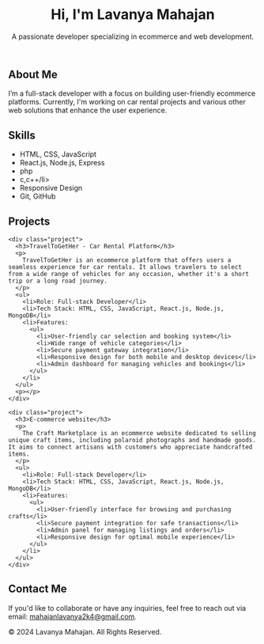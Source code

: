 <!DOCTYPE html>
<html lang="en">
<head>
  <meta charset="UTF-8">
  <meta name="viewport" content="width=device-width, initial-scale=1.0">
  <title>Lavanya Mahajan Portfolio</title>
  <link rel="stylesheet" href="styles.css">
</head>
<body>
  <header>
    <h1>Hi, I'm Lavanya Mahajan</h1>
    <p>A passionate developer specializing in ecommerce and web development.</p>
  </header>

  <section id="about">
    <h2>About Me</h2>
    <p>I’m a full-stack developer with a focus on building user-friendly ecommerce platforms. Currently, I'm working on car rental projects and various other web solutions that enhance the user experience.</p>
  </section>

  <section id="skills">
    <h2>Skills</h2>
    <ul>
      <li>HTML, CSS, JavaScript</li>
      <li>React.js, Node.js, Express</li>
      <li>php</li>
      <li>c,c++/li>
      <li>Responsive Design</li>
      <li>Git, GitHub</li>
    </ul>
  </section>

  <section id="projects">
    <h2>Projects</h2>

    <div class="project">
      <h3>TravelToGetHer - Car Rental Platform</h3>
      <p>
        TravelToGetHer is an ecommerce platform that offers users a seamless experience for car rentals. It allows travelers to select from a wide range of vehicles for any occasion, whether it's a short trip or a long road journey.
      </p>
      <ul>
        <li>Role: Full-stack Developer</li>
        <li>Tech Stack: HTML, CSS, JavaScript, React.js, Node.js, MongoDB</li>
        <li>Features:
          <ul>
            <li>User-friendly car selection and booking system</li>
            <li>Wide range of vehicle categories</li>
            <li>Secure payment gateway integration</li>
            <li>Responsive design for both mobile and desktop devices</li>
            <li>Admin dashboard for managing vehicles and bookings</li>
          </ul>
        </li>
      </ul>
      <p></p>
    </div>

    <div class="project">
      <h3>E-commerce website</h3>
      <p>
        The Craft Marketplace is an ecommerce website dedicated to selling unique craft items, including polaroid photographs and handmade goods. It aims to connect artisans with customers who appreciate handcrafted items.
      </p>
      <ul>
        <li>Role: Full-stack Developer</li>
        <li>Tech Stack: HTML, CSS, JavaScript, React.js, Node.js, MongoDB</li>
        <li>Features:
          <ul>
            <li>User-friendly interface for browsing and purchasing crafts</li>
            <li>Secure payment integration for safe transactions</li>
            <li>Admin panel for managing listings and orders</li>
            <li>Responsive design for optimal mobile experience</li>
          </ul>
        </li>
      </ul>
    </div>

  </section>

  <section id="contact">
    <h2>Contact Me</h2>
    <p>If you'd like to collaborate or have any inquiries, feel free to reach out via email: <a href="mailto:mahajanlavanya2k4@gmail.com">mahajanlavanya2k4@gmail.com</a>.</p>
  </section>

  <footer>
    <p>&copy; 2024 Lavanya Mahajan. All Rights Reserved.</p>
  </footer>
</body>
</html>

